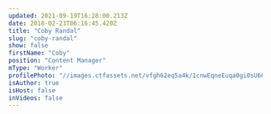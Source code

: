 ```yaml
---
updated: 2021-09-19T16:28:00.213Z
date: 2018-02-23T06:16:45.420Z
title: "Coby Randal"
slug: "coby-randal"
show: false
firstName: "Coby"
position: "Content Manager"
mType: "Worker"
profilePhoto: "//images.ctfassets.net/vfgh62eq5a4k/1cnwEqneEuqa0gi0sU6Cyi/bf75d80005721fa67455505f2998786a/21414939_10154636096930947_6318221275452293943_o.jpg"
isAuthor: true
isHost: false
inVideos: false
---
```

